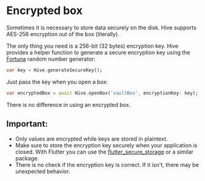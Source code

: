# Encrypted box

Sometimes it is necessary to store data securely on the disk. Hive supports AES-256 encryption out of the box \(literally\).

The only thing you need is a 256-bit \(32 bytes\) encryption key. Hive provides a helper function to generate a secure encryption key using the [Fortuna](https://en.wikipedia.org/wiki/Fortuna_%28PRNG%29) random number generator:

```dart
var key = Hive.generateSecureKey();
```

Just pass the key when you open a box:

```dart
var encryptedBox = await Hive.openBox('vaultBox', encryptionKey: key);
```

There is no difference in using an encrypted box.

## Important:

* Only values are encrypted while keys are stored in plaintext.
* Make sure to store the encryption key securely when your application is closed. With Flutter you can use the [flutter\_secure\_storage](https://pub.dev/packages/flutter_secure_storage) or a similar package.
* There is no check if the encryption key is correct. If it isn't, there may be unexpected behavior.



